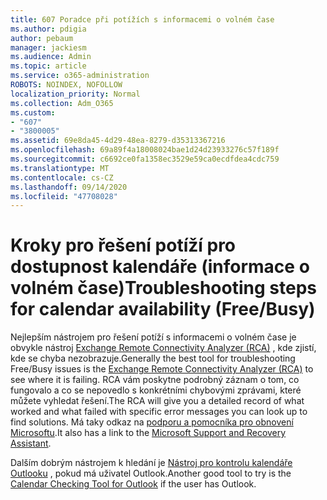 ```yaml
---
title: 607 Poradce při potížích s informacemi o volném čase
ms.author: pdigia
author: pebaum
manager: jackiesm
ms.audience: Admin
ms.topic: article
ms.service: o365-administration
ROBOTS: NOINDEX, NOFOLLOW
localization_priority: Normal
ms.collection: Adm_O365
ms.custom:
- "607"
- "3800005"
ms.assetid: 69e8da45-4d29-48ea-8279-d35313367216
ms.openlocfilehash: 69a89f4a18008024bae1d24d23933276c57f189f
ms.sourcegitcommit: c6692ce0fa1358ec3529e59ca0ecdfdea4cdc759
ms.translationtype: MT
ms.contentlocale: cs-CZ
ms.lasthandoff: 09/14/2020
ms.locfileid: "47708028"
---
```

# <a name="troubleshooting-steps-for-calendar-availability-freebusy"></a><span data-ttu-id="e7564-102">Kroky pro řešení potíží pro dostupnost kalendáře (informace o volném čase)</span><span class="sxs-lookup"><span data-stu-id="e7564-102">Troubleshooting steps for calendar availability (Free/Busy)</span></span>

<span data-ttu-id="e7564-103">Nejlepším nástrojem pro řešení potíží s informacemi o volném čase je obvykle nástroj [Exchange Remote Connectivity Analyzer (RCA)](https://testconnectivity.microsoft.com/Default.aspx?testId=freeBusy) , kde zjistí, kde se chyba nezobrazuje.</span><span class="sxs-lookup"><span data-stu-id="e7564-103">Generally the best tool for troubleshooting Free/Busy issues is the [Exchange Remote Connectivity Analyzer (RCA)](https://testconnectivity.microsoft.com/Default.aspx?testId=freeBusy) to see where it is failing.</span></span> <span data-ttu-id="e7564-104">RCA vám poskytne podrobný záznam o tom, co fungovalo a co se nepovedlo s konkrétními chybovými zprávami, které můžete vyhledat řešení.</span><span class="sxs-lookup"><span data-stu-id="e7564-104">The RCA will give you a detailed record of what worked and what failed with specific error messages you can look up to find solutions.</span></span> <span data-ttu-id="e7564-105">Má taky odkaz na [podporu a pomocníka pro obnovení Microsoftu](https://diagnostics.office.com/).</span><span class="sxs-lookup"><span data-stu-id="e7564-105">It also has a link to the [Microsoft Support and Recovery Assistant](https://diagnostics.office.com/).</span></span>

<span data-ttu-id="e7564-106">Dalším dobrým nástrojem k hledání je [Nástroj pro kontrolu kalendáře Outlooku](https://www.microsoft.com/download/details.aspx?id=28786) , pokud má uživatel Outlook.</span><span class="sxs-lookup"><span data-stu-id="e7564-106">Another good tool to try is the [Calendar Checking Tool for Outlook](https://www.microsoft.com/download/details.aspx?id=28786) if the user has Outlook.</span></span>
